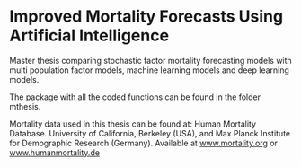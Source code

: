 # Improved Mortality Forecasts Using Artificial Intelligence

Master thesis comparing stochastic factor mortality forecasting models with multi population factor models, machine learning models and deep learning models.



The package with all the coded functions can be found in the folder mthesis.



Mortality data used in this thesis can be found at:
Human Mortality Database.  University of California, Berkeley (USA), and Max Planck Institute for Demographic Research (Germany). Available at www.mortality.org or www.humanmortality.de
